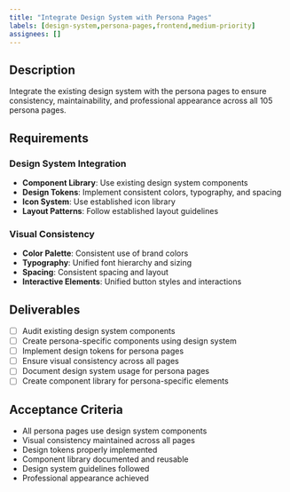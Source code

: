 ```yaml
---
title: "Integrate Design System with Persona Pages"
labels: [design-system,persona-pages,frontend,medium-priority]
assignees: []
---
```



## Description
Integrate the existing design system with the persona pages to ensure consistency, maintainability, and professional appearance across all 105 persona pages.

## Requirements

### Design System Integration
- **Component Library**: Use existing design system components
- **Design Tokens**: Implement consistent colors, typography, and spacing
- **Icon System**: Use established icon library
- **Layout Patterns**: Follow established layout guidelines

### Visual Consistency
- **Color Palette**: Consistent use of brand colors
- **Typography**: Unified font hierarchy and sizing
- **Spacing**: Consistent spacing and layout
- **Interactive Elements**: Unified button styles and interactions

## Deliverables
- [ ] Audit existing design system components
- [ ] Create persona-specific components using design system
- [ ] Implement design tokens for persona pages
- [ ] Ensure visual consistency across all pages
- [ ] Document design system usage for persona pages
- [ ] Create component library for persona-specific elements

## Acceptance Criteria
- All persona pages use design system components
- Visual consistency maintained across all pages
- Design tokens properly implemented
- Component library documented and reusable
- Design system guidelines followed
- Professional appearance achieved

